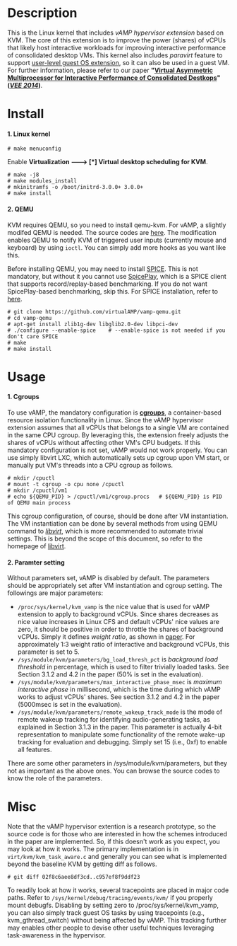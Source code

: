 Description
====
This is the Linux kernel that includes *vAMP hypervisor extension* based on KVM. The core of this extension is to improve the power (shares) of vCPUs that likely host interactive workloads for improving interactive performance of consolidated desktop VMs. This kernel also includes *paravirt* feature to support [user-level guest OS extension](https://github.com/virtualAMP/vamp-guest-extension), so it can also be used in a guest VM. For further information, please refer to our paper **"[Virtual Asymmetric Multiprocessor for Interactive Performance of Consolidated Destkops](http://vee2014.cs.technion.ac.il/papers/VEE14-final23.pdf)" (*[VEE 2014](http://vee2014.cs.technion.ac.il/)*)**.


Install
====
#### 1. Linux kernel

```
# make menuconfig
```
Enable **Virtualization ---> [*] Virtual desktop scheduling for KVM**. 

```
# make -j8
# make modules_install
# mkinitramfs -o /boot/initrd-3.0.0+ 3.0.0+
# make install
```

#### 2. QEMU

KVM requires QEMU, so you need to install qemu-kvm. For vAMP, a slightly modifed QEMU is needed. The source codes are [here](https://github.com/virtualAMP/vamp-qemu). The modification enables QEMU to notify KVM of triggered user inputs (currently mouse and keyboard) by using `ioctl`. You can simply add more hooks as you want like this. 

Before installing QEMU, you may need to install [SPICE](http://www.spice-space.org/). This is not mandatory, but without it you cannot use [SpicePlay](https://github.com/virtualAMP/spiceplay.git), which is a SPICE client that supports record/replay-based benchmarking. If you do not want SpicePlay-based benchmarking, skip this. For SPICE installation, refer to [here](https://github.com/virtualAMP/spiceplay.git).

```
# git clone https://github.com/virtualAMP/vamp-qemu.git
# cd vamp-qemu
# apt-get install zlib1g-dev libglib2.0-dev libpci-dev
# ./configure --enable-spice    # --enable-spice is not needed if you don't care SPICE
# make
# make install
``` 

Usage
====
#### 1. Cgroups
To use vAMP, the mandatory configuration is **[cgroups](https://www.kernel.org/doc/Documentation/cgroups/cgroups.txt)**, a container-based resource isolation functionality in Linux. Since the vAMP hypervisor extension assumes that all vCPUs that belongs to a single VM are contained in the same CPU cgroup. By leveraging this, the extension freely adjusts the shares of vCPUs without affecting other VM's CPU budgets. If this mandatory configuration is not set, vAMP would not work properly. You can use simply libvirt LXC, which automatically sets up cgroup upon VM start, or manually put VM's threads into a CPU cgroup as follows.

```
# mkdir /cpuctl
# mount -t cgroup -o cpu none /cpuctl
# mkdir /cpuctl/vm1
# echo ${QEMU_PID} > /cpuctl/vm1/cgroup.procs   # ${QEMU_PID} is PID of QEMU main process
```
This cgroup configuration, of course, should be done after VM instantiation. The VM instantiation can be done by several methods from using QEMU command to *[libvirt](http://libvirt.org)*, which is more recommended to automate trivial settings. This is beyond the scope of this document, so refer to the homepage of [libvirt](http://libvirt.org).

#### 2. Paramter setting
Without parameters set, vAMP is disabled by default. The parameters should be appropriately set after VM instantiation and cgroup setting. The followings are major parameters:

* `/proc/sys/kernel/kvm_vamp` is the nice value that is used for vAMP extension to apply to background vCPUs. Since shares decreases as nice value increases in Linux CFS and default vCPUs' nice values are zero, it should be positive in order to throttle the shares of background vCPUs. Simply it defines *weight ratio*, as shown in [paper](http://vee2014.cs.technion.ac.il/papers/VEE14-final23.pdf). For approximately 1:3 weight ratio of interactive and background vCPUs, this parameter is set to 5.   
* `/sys/module/kvm/parameters/bg_load_thresh_pct` is *background load threshold* in percentage, which is used to filter trivially loaded tasks. See Section 3.1.2 and 4.2 in the paper (50% is set in the evaluation).
* `/sys/module/kvm/parameters/max_interactive_phase_msec` is *maximum interactive phase* in millisecond, which is the time during which vAMP works to adjust vCPUs' shares. See section 3.1.2 and 4.2 in the paper (5000msec is set in the evaluation). 
* `/sys/module/kvm/parameters/remote_wakeup_track_mode` is the mode of remote wakeup tracking for identifying audio-generating tasks, as explained in Section 3.1.3 in the paper. This parameter is actually 4-bit representation to manipulate some functionality of the remote wake-up tracking for evaluation and debugging. Simply set 15 (i.e., 0xf) to enable all features. 

There are some other parameters in /sys/module/kvm/parameters, but they not as important as the above ones. You can browse the source codes to know the role of the parameters.

Misc
====
Note that the vAMP hypervisor extention is a research prototype, so the source code is for those who are interested in how the schemes introduced in the paper are implemented. So, if this doesn't work as you expect, you may look at how it works. The primary implementation is in `virt/kvm/kvm_task_aware.c` and generally you can see what is implemented beyond the baseline KVM by getting diff as follows.

```
# git diff 02f8c6aee8df3cd..c957ef8f9ddf23
```

To readily look at how it works, several tracepoints are placed in major code paths. Refer to `/sys/kernel/debug/tracing/events/kvm/` if you properly mount debugfs. Disabling by setting zero to /proc/sys/kernel/kvm_vamp, you can also simply track guest OS tasks by using tracepoints (e.g., kvm_gthread_switch) without being affected by vAMP. This tracking further may enables other people to devise other useful techniques leveraging task-awareness in the hypervisor. 

